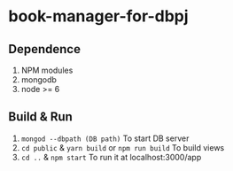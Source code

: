 # book-manager-for-dbpj

## Dependence
1. NPM modules
2. mongodb
3. node >= 6

## Build & Run
1. `mongod --dbpath (DB path)`
To start DB server
2. `cd public` & `yarn build` or `npm run build`
To build views
3. `cd ..` & `npm start`
To run it at localhost:3000/app

